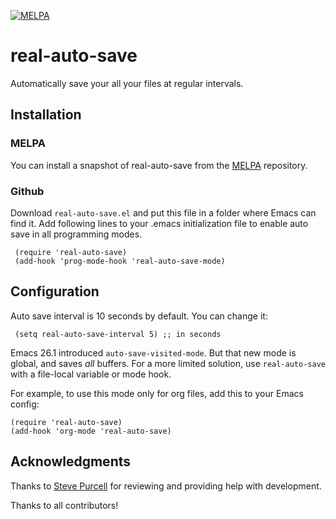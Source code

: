 
[![MELPA](http://melpa.org/packages/real-auto-save-badge.svg)](http://melpa.org/#/real-auto-save)

# real-auto-save
Automatically save your all your files at regular intervals.

## Installation

### MELPA

You can install a snapshot of real-auto-save from the [MELPA](http://melpa.org/#/real-auto-save) repository. 

### Github

Download `real-auto-save.el` and put this file in a folder where Emacs can find it.
Add following lines to your .emacs initialization file to enable auto save in all programming modes.

     (require 'real-auto-save)
     (add-hook 'prog-mode-hook 'real-auto-save-mode)

## Configuration

Auto save interval is 10 seconds by default. You can change it:

     (setq real-auto-save-interval 5) ;; in seconds

Emacs 26.1 introduced `auto-save-visited-mode`. But that new mode is global, and saves *all* buffers. For a more limited solution, use `real-auto-save` with a file-local variable or mode hook.

For example, to use this mode only for org files, add this to your Emacs config:

    (require 'real-auto-save)
    (add-hook 'org-mode 'real-auto-save)

## Acknowledgments

Thanks to [Steve Purcell](https://github.com/purcell) for reviewing and providing help with development.

Thanks to all contributors!
